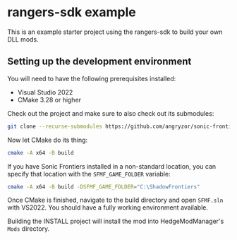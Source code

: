 # rangers-sdk example

This is an example starter project using the rangers-sdk to build your own DLL mods.

## Setting up the development environment

You will need to have the following prerequisites installed:

* Visual Studio 2022
* CMake 3.28 or higher

Check out the project and make sure to also check out its submodules:

```sh
git clone --recurse-submodules https://github.com/angryzor/sonic-frontiers-modding-framework.git
```

Now let CMake do its thing:

```sh
cmake -A x64 -B build
```

If you have Sonic Frontiers installed in a non-standard location, you can specify that location
with the `SFMF_GAME_FOLDER` variable:

```sh
cmake -A x64 -B build -DSFMF_GAME_FOLDER="C:\ShadowFrontiers"
```

Once CMake is finished, navigate to the build directory and open `SFMF.sln` with VS2022.
You should have a fully working environment available.

Building the INSTALL project will install the mod into HedgeModManager's `Mods` directory.
